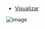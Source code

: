 - <a href="https://calculadora-react-ah0kaagww-joao-marcelo-melo.vercel.app/">Visualizar</a>

![image](https://user-images.githubusercontent.com/102369935/225012548-2196741c-c97c-4ce1-9447-01a6c63aacfc.png)
